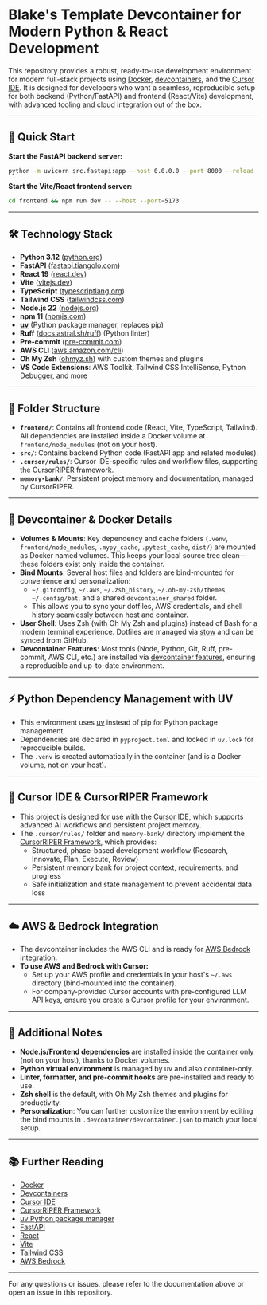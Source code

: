 # Blake's Template Devcontainer for Modern Python & React Development

This repository provides a robust, ready-to-use development environment for modern full-stack projects using [Docker](https://www.docker.com/), [devcontainers](https://containers.dev/), and the [Cursor IDE](https://www.cursor.so/). It is designed for developers who want a seamless, reproducible setup for both backend (Python/FastAPI) and frontend (React/Vite) development, with advanced tooling and cloud integration out of the box.

---

## 🚀 Quick Start

**Start the FastAPI backend server:**
```sh
python -m uvicorn src.fastapi:app --host 0.0.0.0 --port 8000 --reload
```

**Start the Vite/React frontend server:**
```sh
cd frontend && npm run dev -- --host --port=5173
```

---

## 🛠️ Technology Stack

- **Python 3.12** ([python.org](https://www.python.org/))
- **FastAPI** ([fastapi.tiangolo.com](https://fastapi.tiangolo.com/))
- **React 19** ([react.dev](https://react.dev/))
- **Vite** ([vitejs.dev](https://vitejs.dev/))
- **TypeScript** ([typescriptlang.org](https://www.typescriptlang.org/))
- **Tailwind CSS** ([tailwindcss.com](https://tailwindcss.com/))
- **Node.js 22** ([nodejs.org](https://nodejs.org/))
- **npm 11** ([npmjs.com](https://www.npmjs.com/))
- **[uv](https://github.com/astral-sh/uv)** (Python package manager, replaces pip)
- **Ruff** ([docs.astral.sh/ruff](https://docs.astral.sh/ruff/)) (Python linter)
- **Pre-commit** ([pre-commit.com](https://pre-commit.com/))
- **AWS CLI** ([aws.amazon.com/cli](https://aws.amazon.com/cli/))
- **Oh My Zsh** ([ohmyz.sh](https://ohmyz.sh/)) with custom themes and plugins
- **VS Code Extensions**: AWS Toolkit, Tailwind CSS IntelliSense, Python Debugger, and more

---

## 📁 Folder Structure

- **`frontend/`**: Contains all frontend code (React, Vite, TypeScript, Tailwind). All dependencies are installed inside a Docker volume at `frontend/node_modules` (not on your host).
- **`src/`**: Contains backend Python code (FastAPI app and related modules).
- **`.cursor/rules/`**: Cursor IDE-specific rules and workflow files, supporting the CursorRIPER framework.
- **`memory-bank/`**: Persistent project memory and documentation, managed by CursorRIPER.

---

## 🐳 Devcontainer & Docker Details

- **Volumes & Mounts**: Key dependency and cache folders (`.venv`, `frontend/node_modules`, `.mypy_cache`, `.pytest_cache`, `dist/`) are mounted as Docker named volumes. This keeps your local source tree clean—these folders exist only inside the container.
- **Bind Mounts**: Several host files and folders are bind-mounted for convenience and personalization:
  - `~/.gitconfig`, `~/.aws`, `~/.zsh_history`, `~/.oh-my-zsh/themes`, `~/.config/bat`, and a shared `devcontainer_shared` folder.
  - This allows you to sync your dotfiles, AWS credentials, and shell history seamlessly between host and container.
- **User Shell**: Uses Zsh (with Oh My Zsh and plugins) instead of Bash for a modern terminal experience. Dotfiles are managed via [stow](https://www.gnu.org/software/stow/) and can be synced from GitHub.
- **Devcontainer Features**: Most tools (Node, Python, Git, Ruff, pre-commit, AWS CLI, etc.) are installed via [devcontainer features](https://containers.dev/features), ensuring a reproducible and up-to-date environment.

---

## ⚡ Python Dependency Management with UV

- This environment uses [uv](https://github.com/astral-sh/uv) instead of pip for Python package management.
- Dependencies are declared in `pyproject.toml` and locked in `uv.lock` for reproducible builds.
- The `.venv` is created automatically in the container (and is a Docker volume, not on your host).

---

## 🧠 Cursor IDE & CursorRIPER Framework

- This project is designed for use with the [Cursor IDE](https://www.cursor.so/), which supports advanced AI workflows and persistent project memory.
- The `.cursor/rules/` folder and `memory-bank/` directory implement the [CursorRIPER Framework](https://github.com/johnpeterman72/CursorRIPER), which provides:
  - Structured, phase-based development workflow (Research, Innovate, Plan, Execute, Review)
  - Persistent memory bank for project context, requirements, and progress
  - Safe initialization and state management to prevent accidental data loss

---

## ☁️ AWS & Bedrock Integration

- The devcontainer includes the AWS CLI and is ready for [AWS Bedrock](https://aws.amazon.com/bedrock/) integration.
- **To use AWS and Bedrock with Cursor:**
  - Set up your AWS profile and credentials in your host's `~/.aws` directory (bind-mounted into the container).
  - For company-provided Cursor accounts with pre-configured LLM API keys, ensure you create a Cursor profile for your environment.

---

## 📝 Additional Notes

- **Node.js/Frontend dependencies** are installed inside the container only (not on your host), thanks to Docker volumes.
- **Python virtual environment** is managed by uv and also container-only.
- **Linter, formatter, and pre-commit hooks** are pre-installed and ready to use.
- **Zsh shell** is the default, with Oh My Zsh themes and plugins for productivity.
- **Personalization**: You can further customize the environment by editing the bind mounts in `.devcontainer/devcontainer.json` to match your local setup.

---

## 📚 Further Reading

- [Docker](https://www.docker.com/)
- [Devcontainers](https://containers.dev/)
- [Cursor IDE](https://www.cursor.so/)
- [CursorRIPER Framework](https://github.com/johnpeterman72/CursorRIPER)
- [uv Python package manager](https://github.com/astral-sh/uv)
- [FastAPI](https://fastapi.tiangolo.com/)
- [React](https://react.dev/)
- [Vite](https://vitejs.dev/)
- [Tailwind CSS](https://tailwindcss.com/)
- [AWS Bedrock](https://aws.amazon.com/bedrock/)

---

For any questions or issues, please refer to the documentation above or open an issue in this repository.
